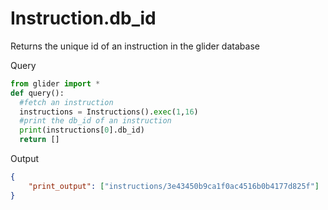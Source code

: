 # Instruction.db\_id

Returns the unique id of an instruction in the glider database

Query

```python
from glider import *
def query():
  #fetch an instruction
  instructions = Instructions().exec(1,16)
  #print the db_id of an instruction
  print(instructions[0].db_id) 
  return []
```

Output

```json
{
    "print_output": ["instructions/3e43450b9ca1f0ac4516b0b4177d825f"]
}
```
